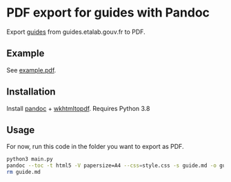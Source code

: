# PDF export for guides with Pandoc

Export [guides](https://github.com/etalab/guides.etalab.gouv.fr) from guides.etalab.gouv.fr to PDF.

## Example

See [example.pdf](example.pdf).

## Installation

Install [pandoc](https://pandoc.org) + [wkhtmltopdf](https://wkhtmltopdf.org/downloads.html). Requires Python 3.8

## Usage

For now, run this code in the folder you want to export as PDF.

```sh
python3 main.py
pandoc --toc -t html5 -V papersize=A4 --css=style.css -s guide.md -o guide.pdf
rm guide.md
```
